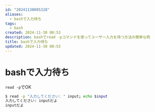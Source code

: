 ```yaml
---
id: "20241130005328"
aliases:
  - bashで入力待ち
tags:
  - bash
created: 2024-11-30 00:53
description: bashでread -pコマンドを使ってユーザー入力を待つ方法の簡単な例
title: bashで入力待ち
updated: 2024-11-30 00:53
---
```


# bashで入力待ち

`read -p`でOK

```bash
$ read -p "入力してください: " input; echo $input
入力してください: inputだよ
inputだよ
```
